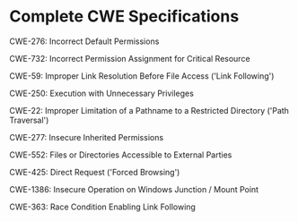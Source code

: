 

# Complete CWE Specifications

CWE-276: Incorrect Default Permissions

CWE-732: Incorrect Permission Assignment for Critical Resource

CWE-59: Improper Link Resolution Before File Access ('Link Following')

CWE-250: Execution with Unnecessary Privileges

CWE-22: Improper Limitation of a Pathname to a Restricted Directory ('Path Traversal')

CWE-277: Insecure Inherited Permissions

CWE-552: Files or Directories Accessible to External Parties

CWE-425: Direct Request ('Forced Browsing')

CWE-1386: Insecure Operation on Windows Junction / Mount Point

CWE-363: Race Condition Enabling Link Following